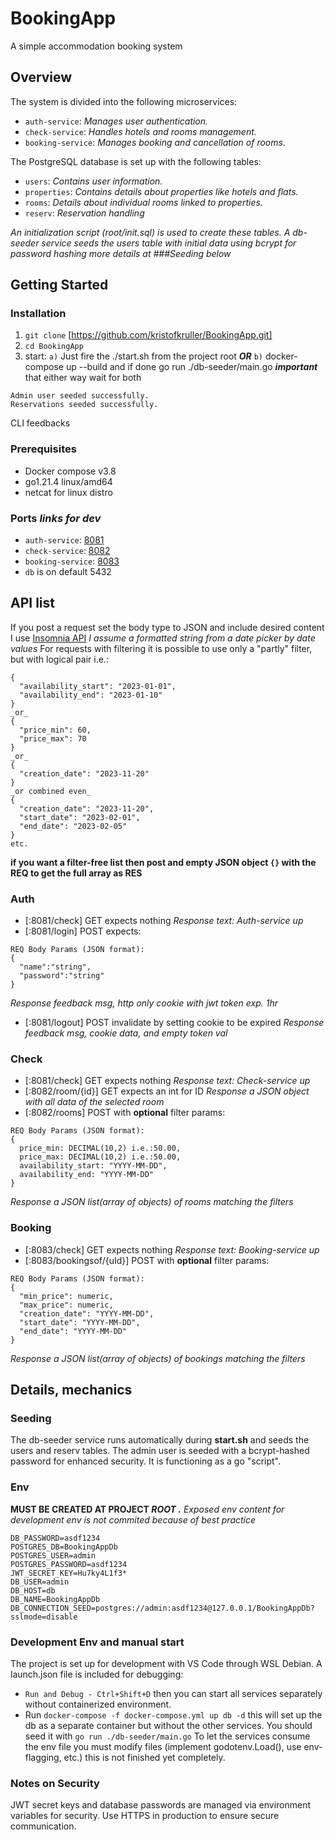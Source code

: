 # BookingApp
A simple accommodation booking system

## Overview
The system is divided into the following microservices:

- `auth-service`: *Manages user authentication.*
- `check-service`: *Handles hotels and rooms management.*
- `booking-service`: *Manages booking and cancellation of rooms.*

The PostgreSQL database is set up with the following tables:

- `users`: *Contains user information.*
- `properties`: *Contains details about properties like hotels and flats.*
- `rooms`: *Details about individual rooms linked to properties.*
- `reserv`: *Reservation handling*

*An initialization script (root/init.sql) is used to create these tables. A db-seeder service seeds the users table with initial data using bcrypt for password hashing more details at ###Seeding below*

## Getting Started
### Installation
1. `git clone` [https://github.com/kristofkruller/BookingApp.git]
2. `cd BookingApp`
3. start:
`a)` Just fire the ./start.sh from the project root 
**_OR_** 
`b)` docker-compose up --build and if done go run ./db-seeder/main.go
**_important_** that either way wait for both
```
Admin user seeded successfully.
Reservations seeded successfully.
```
CLI feedbacks

### Prerequisites
- Docker compose v3.8
- go1.21.4 linux/amd64
- netcat for linux distro

### Ports _links for dev_
- `auth-service`: [8081](http://127.0.0.1:8081)
- `check-service`: [8082](http://127.0.0.1:8082)
- `booking-service`: [8083](http://127.0.0.1:8083)
- `db` is on default 5432

## API list
If you post a request set the body type to JSON and include desired content I use [Insomnia API](https://insomnia.rest/)
_I assume a formatted string from a date picker by date values_
For requests with filtering it is possible to use only a "partly" filter, but with logical pair i.e.:
```
{
  "availability_start": "2023-01-01",
  "availability_end": "2023-01-10"
}
_or_
{
  "price_min": 60,
  "price_max": 70
}
_or_
{
  "creation_date": "2023-11-20"
}
_or combined even_
{
  "creation_date": "2023-11-20",
  "start_date": "2023-02-01",
  "end_date": "2023-02-05"
}
etc.
```
**if you want a filter-free list then post and empty JSON object `{}` with the REQ to get the full array as RES**

### Auth
- [:8081/check] GET expects nothing
_Response text: Auth-service up_
- [:8081/login] POST expects:
```
REQ Body Params (JSON format):
{
  "name":"string",
  "password":"string"
}
```
_Response feedback msg, http only cookie with jwt token exp. 1hr_
- [:8081/logout] POST invalidate by setting cookie to be expired
_Response feedback msg, cookie data, and empty token val_

### Check
- [:8081/check] GET expects nothing
_Response text: Check-service up_
- [:8082/room/{id}] GET expects an int for ID
_Response a JSON object with all data of the selected room_
- [:8082/rooms] POST with **optional** filter params:
```
REQ Body Params (JSON format):
{
  price_min: DECIMAL(10,2) i.e.:50.00,
  price_max: DECIMAL(10,2) i.e.:50.00,
  availability_start: "YYYY-MM-DD",
  availability_end: "YYYY-MM-DD"
}
```
_Response a JSON list(array of objects) of rooms matching the filters_

### Booking
- [:8083/check] GET expects nothing
_Response text: Booking-service up_
- [:8083/bookingsof/{uId}] POST with **optional** filter params:
```
REQ Body Params (JSON format):
{
  "min_price": numeric,
  "max_price": numeric,
  "creation_date": "YYYY-MM-DD",
  "start_date": "YYYY-MM-DD",
  "end_date": "YYYY-MM-DD"
}
```
_Response a JSON list(array of objects) of bookings matching the filters_

## Details, mechanics
### Seeding
The db-seeder service runs automatically during **start.sh** and seeds the users and reserv tables.
The admin user is seeded with a bcrypt-hashed password for enhanced security.
It is functioning as a go "script".

### Env
**MUST BE CREATED AT PROJECT _ROOT ._**
_Exposed env content for development_
*env is not commited because of best practice*
```
DB_PASSWORD=asdf1234
POSTGRES_DB=BookingAppDb
POSTGRES_USER=admin
POSTGRES_PASSWORD=asdf1234
JWT_SECRET_KEY=Hu7ky4L1f3*
DB_USER=admin
DB_HOST=db
DB_NAME=BookingAppDb
DB_CONNECTION_SEED=postgres://admin:asdf1234@127.0.0.1/BookingAppDb?sslmode=disable
```

### Development Env and manual start
The project is set up for development with VS Code through WSL Debian. A launch.json file is included for debugging:
- `Run and Debug - Ctrl+Shift+D` then you can start all services separately without containerized environment.
- Run `docker-compose -f docker-compose.yml up db -d` this will set up the db as a separate container but without the other services. You should seed it with `go run ./db-seeder/main.go`
To let the services consume the env file you must modify files (implement godotenv.Load(), use env-flagging, etc.) this is not finished yet completely.

### Notes on Security
JWT secret keys and database passwords are managed via environment variables for security.
Use HTTPS in production to ensure secure communication.